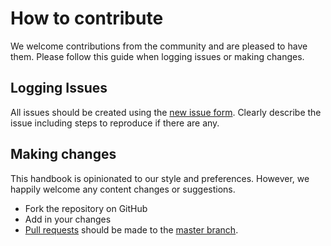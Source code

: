 # How to contribute

We welcome contributions from the community and are pleased to have them. Please follow this guide when logging issues or making changes.

## Logging Issues

All issues should be created using the [new issue form](https://github.com/blackpixel/redux-handbook/issues/new). Clearly describe the issue including steps to reproduce if there are any.

## Making changes

This handbook is opinionated to our style and preferences. However, we happily welcome any content changes or suggestions.

- Fork the repository on GitHub
- Add in your changes
- [Pull requests](http://help.github.com/send-pull-requests/) should be made to the [master branch](https://github.com/blackpixel/redux-handbook/tree/master).
